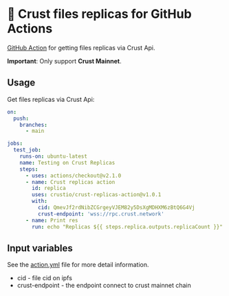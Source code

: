 # 🚀 Crust files replicas for GitHub Actions

[GitHub Action](https://github.com/features/actions) for getting files replicas via Crust Api.

**Important**: Only support **Crust Mainnet**.

## Usage

Get files replicas via Crust Api:

```yaml
on: 
  push:
    branches:
      - main

jobs:
  test_job:
    runs-on: ubuntu-latest
    name: Testing on Crust Replicas
    steps:
      - uses: actions/checkout@v2.1.0
      - name: Crust replicas action
        id: replica
        uses: crustio/crust-replicas-action@v1.0.1
        with:
          cid: QmevJf2rdNibZCGrgeyVJEM82y5DsXgMDHXM6zBtQ6G4Vj
          crust-endpoint: 'wss://rpc.crust.network'
      - name: Print res
        run: echo "Replicas ${{ steps.replica.outputs.replicaCount }}"
```

## Input variables

See the [action.yml](./action.yml) file for more detail information.

* cid - file cid on ipfs
* crust-endpoint - the endpoint connect to crust mainnet chain



